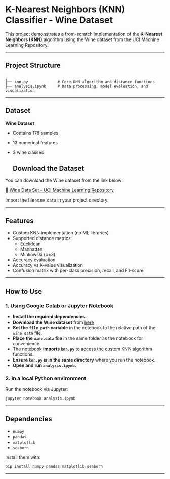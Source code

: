 # K-Nearest Neighbors (KNN) Classifier - Wine Dataset

This project demonstrates a from-scratch implementation of the **K-Nearest Neighbors (KNN)** algorithm using the Wine dataset from the UCI Machine Learning Repository.

---

## Project Structure

```
.
├── knn.py             # Core KNN algorithm and distance functions
├── analysis.ipynb     # Data processing, model evaluation, and visualization
```

---

## Dataset

**Wine Dataset**  
- Contains 178 samples  
- 13 numerical features  
- 3 wine classes

  ## Download the Dataset

You can download the Wine dataset from the link below:

🔗 [Wine Data Set - UCI Machine Learning Repository](https://archive.ics.uci.edu/dataset/109/wine)

Import the file `wine.data` in your project directory.

---

## Features

- Custom KNN implementation (no ML libraries)
- Supported distance metrics:
  - Euclidean
  - Manhattan
  - Minkowski (p=3)
- Accuracy evaluation
- Accuracy vs K-value visualization
- Confusion matrix with per-class precision, recall, and F1-score

---

## How to Use

### 1. Using Google Colab or Jupyter Notebook
- **Install the required dependencies.**
- **Download the Wine dataset** from [here](https://archive.ics.uci.edu/dataset/109/wine) 
- **Set the `file_path` variable** in the notebook to the relative path of the `wine.data` file.
- **Place the `wine.data` file** in the same folder as the notebook for convenience.
- The notebook **imports `knn.py`** to access the custom KNN algorithm functions.
- **Ensure `knn.py` is in the same directory** where you run the notebook.
- **Open and run `analysis.ipynb`.**



### 2. In a local Python environment
Run the notebook via Jupyter:

```bash
jupyter notebook analysis.ipynb
```

---

## Dependencies

- `numpy`
- `pandas`
- `matplotlib`
- `seaborn`

Install them with:

```bash
pip install numpy pandas matplotlib seaborn
```

---
